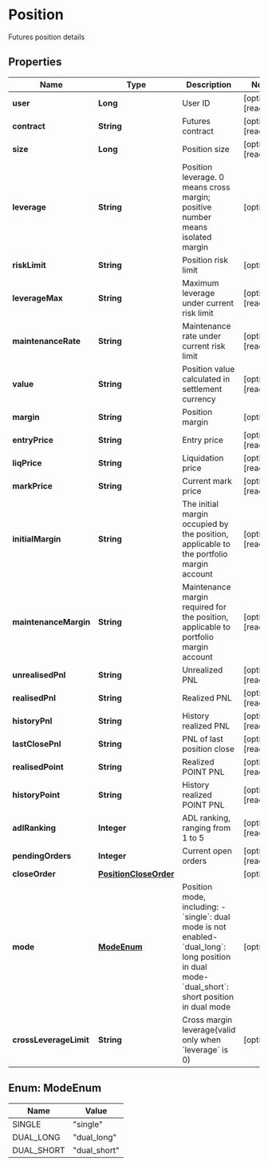 
# Position

Futures position details

## Properties

Name | Type | Description | Notes
------------ | ------------- | ------------- | -------------
**user** | **Long** | User ID |  [optional] [readonly]
**contract** | **String** | Futures contract |  [optional] [readonly]
**size** | **Long** | Position size |  [optional] [readonly]
**leverage** | **String** | Position leverage. 0 means cross margin; positive number means isolated margin |  [optional]
**riskLimit** | **String** | Position risk limit |  [optional]
**leverageMax** | **String** | Maximum leverage under current risk limit |  [optional] [readonly]
**maintenanceRate** | **String** | Maintenance rate under current risk limit |  [optional] [readonly]
**value** | **String** | Position value calculated in settlement currency |  [optional] [readonly]
**margin** | **String** | Position margin |  [optional]
**entryPrice** | **String** | Entry price |  [optional] [readonly]
**liqPrice** | **String** | Liquidation price |  [optional] [readonly]
**markPrice** | **String** | Current mark price |  [optional] [readonly]
**initialMargin** | **String** | The initial margin occupied by the position, applicable to the portfolio margin account |  [optional] [readonly]
**maintenanceMargin** | **String** | Maintenance margin required for the position, applicable to portfolio margin account |  [optional] [readonly]
**unrealisedPnl** | **String** | Unrealized PNL |  [optional] [readonly]
**realisedPnl** | **String** | Realized PNL |  [optional] [readonly]
**historyPnl** | **String** | History realized PNL |  [optional] [readonly]
**lastClosePnl** | **String** | PNL of last position close |  [optional] [readonly]
**realisedPoint** | **String** | Realized POINT PNL |  [optional] [readonly]
**historyPoint** | **String** | History realized POINT PNL |  [optional] [readonly]
**adlRanking** | **Integer** | ADL ranking, ranging from 1 to 5 |  [optional] [readonly]
**pendingOrders** | **Integer** | Current open orders |  [optional] [readonly]
**closeOrder** | [**PositionCloseOrder**](PositionCloseOrder.md) |  |  [optional]
**mode** | [**ModeEnum**](#ModeEnum) | Position mode, including:  - &#x60;single&#x60;: dual mode is not enabled- &#x60;dual_long&#x60;: long position in dual mode- &#x60;dual_short&#x60;: short position in dual mode |  [optional]
**crossLeverageLimit** | **String** | Cross margin leverage(valid only when &#x60;leverage&#x60; is 0) |  [optional]

## Enum: ModeEnum

Name | Value
---- | -----
SINGLE | &quot;single&quot;
DUAL_LONG | &quot;dual_long&quot;
DUAL_SHORT | &quot;dual_short&quot;


